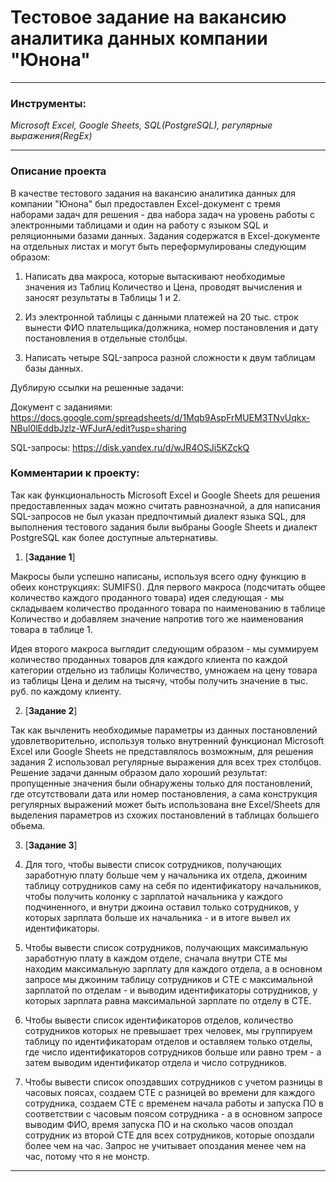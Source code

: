 # Тестовое задание на вакансию аналитика данных компании "Юнона"
___
### Инструменты:

*Microsoft Excel, Google Sheets, SQL(PostgreSQL), регулярные выражения(RegEx)*
___
### Описание проекта

В качестве тестового задания на вакансию аналитика данных для компании "Юнона" был предоставлен Excel-документ с тремя наборами задач для решения - два набора задач на уровень работы с электронными таблицами и один на работу с языком SQL и реляционными базами данных. Задания содержатся в Excel-документе на отдельных листах и могут быть переформулированы следующим образом:

1. Написать два макроса, которые вытаскивают необходимые значения из Таблиц Количество и Цена, проводят вычисления и заносят результаты в Таблицы 1 и 2.

2. Из электронной таблицы с данными платежей на 20 тыс. строк вынести ФИО плательщика/должника, номер постановления и дату постановления в отдельные столбцы. 

3. Написать четыре SQL-запроса разной сложности к двум таблицам базы данных.


Дублирую ссылки на решенные задачи:

Документ с заданиями: https://docs.google.com/spreadsheets/d/1Mqb9AspFrMUEM3TNvUqkx-NBul0lEddbJzlz-WFJurA/edit?usp=sharing

SQL-запросы: https://disk.yandex.ru/d/wJR4OSJi5KZckQ


### Комментарии к проекту:

Так как функциональность Microsoft Excel и Google Sheets для решения предоставленных задач можно считать равнозначной, а для написания SQL-запросов не был указан предпочтимый диалект языка SQL, для выполнения тестового задания были выбраны Google Sheets и диалект PostgreSQL как более доступные альтернативы. 

1. [**Задание 1**]

Макросы были успешно написаны, используя всего одну функцию в обеих конструкциях: SUMIFS(). Для первого макроса (подсчитать общее количество каждого проданного товара) идея следующая - мы складываем количество проданного товара по наименованию в таблице Количество и добавляем значение напротив того же наименования товара в таблице 1.

Идея второго макроса выглядит следующим образом - мы суммируем количество проданных товаров для каждого клиента по каждой категории отдельно из таблицы Количество, умножаем на цену товара из таблицы Цена и делим на тысячу, чтобы получить значение в тыс. руб. по каждому клиенту. 


2. [**Задание 2**]

Так как вычленить необходимые параметры из данных постановлений удовлетворительно, используя только внутренний функционал Microsoft Excel или Google Sheets не представлялось возможным, для решения задания 2 использовал регулярные выражения для всех трех столбцов. Решение задачи данным образом дало хороший результат: пропущенные значения были обнаружены только для постановлений, где отсутствовали дата или номер постановления, а сама конструкция регулярных выражений может быть использована вне Excel/Sheets для выделения параметров из схожих постановлений в таблицах большего обьема.

3. [**Задание 3**]

1. Для того, чтобы вывести список сотрудников, получающих заработную плату больше чем у начальника их отдела, джоиним таблицу сотрудников саму на себя по идентификатору начальников, чтобы получить колонку с зарплатой начальника у каждого подчиненного, и внутри джоина оставил только сотрудников, у которых зарплата больше их начальника - и в итоге вывел их идентификаторы. 

2. Чтобы вывести список сотрудников, получающих максимальную заработную плату в каждом отделе, сначала внутри CTE мы находим максимальную зарплату для каждого отдела, а в основном запросе мы джоиним таблицу сотрудников и CTE с максимальной зарплатой по отделам - и выводим идентификаторы сотрудников, у которых зарплата равна максимальной зарплате по отделу в CTE.

3. Чтобы вывести список идентификаторов отделов, количество сотрудников которых не превышает трех человек, мы группируем таблицу по идентификаторам отделов и оставляем только отделы, где число идентификаторов сотрудников больше или равно трем - а затем выводим идентификатор отдела и число сотрудников.

4. Чтобы вывести список опоздавших сотрудников с учетом разницы в часовых поясах, создаем CTE с разницей во времени для каждого сотрудника, создаем CTE с временем начала работы и запуска ПО в соответствии с часовым поясом сотрудника - а в основном запросе выводим ФИО, время запуска ПО и на сколько часов опоздал сотрудник из второй CTE для всех сотрудников, которые опоздали более чем на час. Запрос не учитывает опоздания менее чем на час, потому что я не монстр. 
___
